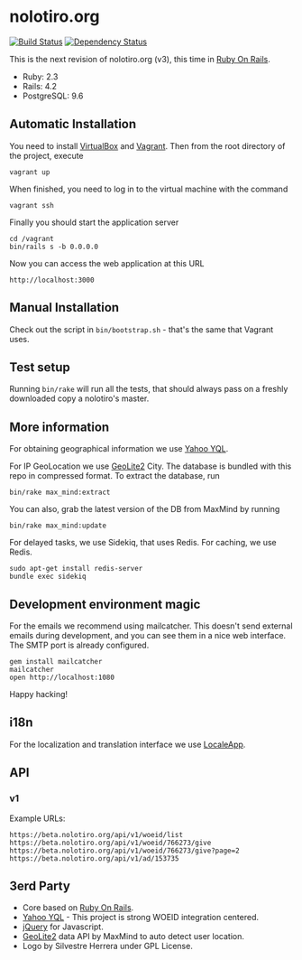 # nolotiro.org

[![Build Status][Travis Badge]][Travis URL]
[![Dependency Status][Gemnasium Badge]][Gemnasium URL]

This is the next revision of nolotiro.org (v3), this time in [Ruby On Rails].

* Ruby: 2.3
* Rails: 4.2
* PostgreSQL: 9.6

## Automatic Installation

You need to install [VirtualBox] and [Vagrant]. Then from the root directory of
the project, execute

```
vagrant up
 ```

When finished, you need to log in to the virtual machine with the command

```
vagrant ssh

```

Finally you should start the application server

```
cd /vagrant
bin/rails s -b 0.0.0.0
```

Now you can access the web application at this URL

```
http://localhost:3000
```

## Manual Installation

Check out the script in `bin/bootstrap.sh` - that's the same that Vagrant uses.

## Test setup

Running `bin/rake` will run all the tests, that should always pass on a freshly
downloaded copy a nolotiro's master.

## More information

For obtaining geographical information we use [Yahoo YQL].

For IP GeoLocation we use [GeoLite2] City. The database is bundled with this
repo in compressed format. To extract the database, run

```
bin/rake max_mind:extract
```

You can also, grab the latest version of the DB from MaxMind by running

```
bin/rake max_mind:update
```

For delayed tasks, we use Sidekiq, that uses Redis. For caching, we use Redis.

```
sudo apt-get install redis-server
bundle exec sidekiq
```

## Development environment magic

For the emails we recommend using mailcatcher. This doesn't send external emails
during development, and you can see them in a nice web interface. The SMTP port
is already configured.

```
gem install mailcatcher
mailcatcher
open http://localhost:1080
```

Happy hacking!

## i18n

For the localization and translation interface we use [LocaleApp].

## API

### v1

Example URLs:

```
https://beta.nolotiro.org/api/v1/woeid/list
https://beta.nolotiro.org/api/v1/woeid/766273/give
https://beta.nolotiro.org/api/v1/woeid/766273/give?page=2
https://beta.nolotiro.org/api/v1/ad/153735
```

## 3erd Party

* Core based on [Ruby On Rails].
* [Yahoo YQL] - This project is strong WOEID integration centered.
* [jQuery] for Javascript.
* [GeoLite2] data API by MaxMind to auto detect user location.
* Logo by Silvestre Herrera under GPL License.

[Gemnasium Badge]: https://gemnasium.com/alabs/nolotiro.org.svg
[Gemnasium URL]: https://gemnasium.com/alabs/nolotiro.org
[Geolite2]: https://dev.maxmind.com/geoip/geoip2/geolite2
[Google Recaptcha]: https://www.google.com/recaptcha/admin#list
[jQuery]: https://jquery.com
[Localeapp]: https://accounts.localeapp.com/projects/6872
[Phantomjs Bug]: https://github.com/ariya/phantomjs/issues/13953
[Ruby on Rails]: http://rubyonrails.org
[Travis Badge]: https://travis-ci.org/alabs/nolotiro.org.png
[Travis Bug]: https://github.com/travis-ci/travis-ci/issues/3225
[Travis URL]: https://travis-ci.org/alabs/nolotiro.org
[Vagrant]: https://www.vagrantup.com/
[Virtualbox]: https://www.virtualbox.org/
[Yahoo YQL]: https://developer.yahoo.com/yql
